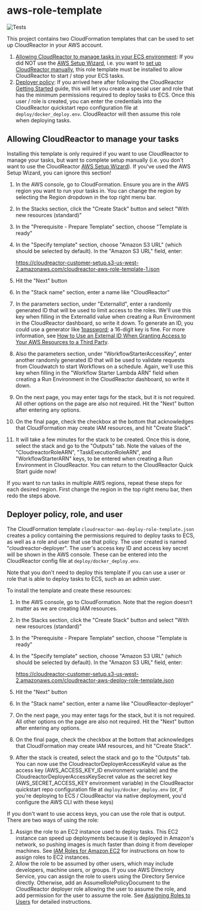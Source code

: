 # aws-role-template

![Tests](https://github.com/CloudReactor/aws-role-template/workflows/Tests/badge.svg?branch=master)

This project contains two CloudFormation templates that can be used to set up CloudReactor in your AWS account.

1. [Allowing CloudReactor to manage tasks in your ECS environment](#allowing-cloudreactor-to-manage-your-tasks):
If you did NOT use the [AWS Setup Wizard](https://github.com/CloudReactor/cloudreactor-aws-setup-wizard), i.e. you want to [set up CloudReactor manually](https://docs.cloudreactor.io/manual_setup.html#optional-set-aws-role-permissions-to-allow-cloudreactor-to-stop-start-and-schedule-ecs-tasks), this role template must be installed to allow CloudReactor to start / stop your ECS tasks.
2. [Deployer policy](#deployer-policy-role-and-user): If you arrived here after following the CloudReactor [Getting Started](https://docs.cloudreactor.io/#optional-setting-up-a-new-aws-user-with-deployment-permissions) guide, this will let you create a special user and role that has the minimum permissions required to deploy tasks to ECS. Once this user / role is created, you can enter the credentials into the CloudReactor quickstart repo configuration file at `deploy/docker_deploy.env`. CloudReactor will then assume this role when deploying tasks.

## Allowing CloudReactor to manage your tasks

Installing this template is only required if you want to use CloudReactor to manage your tasks, but want to complete setup manually (i.e. you don't want to use the CloudReactor [AWS Setup Wizard](https://docs.cloudreactor.io/#set-up-aws-infrastructure-link-to-cloudreactor)). If you've used the AWS Setup Wizard, you can ignore this section!

1. In the AWS console, go to CloudFormation. Ensure you are in the AWS region
you want to run your tasks in. You can change the region by selecting the
Region dropdown in the top right menu bar.
2. In the Stacks section, click the "Create Stack" button and select "With new resources (standard)"
3. In the "Prerequisite - Prepare Template" section, choose "Template is ready"
4. In the "Specify template" section, choose "Amazon S3 URL" (which should be selected by default).
In the "Amazon S3 URL" field, enter:

    https://cloudreactor-customer-setup.s3-us-west-2.amazonaws.com/cloudreactor-aws-role-template-1.json

5. Hit the "Next" button
6. In the "Stack name" section, enter a name like "CloudReactor"
7. In the parameters section, under "ExternalId", enter a randomly generated ID that will be used
to limit access to the roles.
We'll use this key when filling in the ExternalId value when creating
a Run Environment in the CloudReactor dashboard, so write it down. To generate an ID, you could use a generator like [1password](https://1password.com/password-generator/); a 16-digit key is fine. For more information, see
[How to Use an External ID When Granting Access to Your AWS Resources to a Third Party](https://docs.aws.amazon.com/IAM/latest/UserGuide/id_roles_create_for-user_externalid.html).
8. Also the parameters section, under "WorkflowStarterAccessKey", enter another randomly generated ID that will be used
to validate requests from Cloudwatch to start Workflows on a schedule. Again, we'll use this key when filling in the
"Workflow Starter Lambda ARN" field when creating a Run Environment in the CloudReactor dashboard, so write it down.
9. On the next page, you may enter tags for the stack, but it is not required.
All other options on the page are also not required. Hit the "Next" button
after entering any options.
10. On the final page, check the checkbox at the bottom that acknowledges
that CloudFormation may create IAM resources, and hit "Create Stack".
11.  It will take a few minutes for the stack to be created. Once this is done, select the stack and go to the "Outputs" tab.
Note the values of the "CloudreactorRoleARN", "TaskExecutionRoleARN",
and "WorkflowStarterARN" keys, to be entered when creating a Run Environment
in CloudReactor. You can return to the CloudReactor Quick Start guide now!

If you want to run tasks in multiple AWS regions, repeat these steps for
each desired region. First change the region in the top right menu
bar, then redo the steps above.

## Deployer policy, role, and user

The CloudFormation template `cloudreactor-aws-deploy-role-template.json` creates a policy containing the permissions required to deploy tasks to ECS, as well as a role and user that use that policy. The user created is named "cloudreactor-deployer". The user's access key ID and access key secret will be shown in the AWS console. These can be entered into the CloudReactor config file at `deploy/docker_deploy.env`.

Note that you don't need to deploy this template if you can use a user or role that is able to deploy tasks to ECS, such as an admin user.

To install the template and create these resources:

1. In the AWS console, go to CloudFormation. Note that the region doesn't matter as we are creating IAM resources.
2. In the Stacks section, click the "Create Stack" button and select "With new resources (standard)"
3. In the "Prerequisite - Prepare Template" section, choose "Template is ready"
4. In the "Specify template" section, choose "Amazon S3 URL" (which should be selected by default).
In the "Amazon S3 URL" field, enter:

    https://cloudreactor-customer-setup.s3-us-west-2.amazonaws.com/cloudreactor-aws-deploy-role-template.json

5. Hit the "Next" button
6. In the "Stack name" section, enter a name like "CloudReactor-deployer"
7. On the next page, you may enter tags for the stack, but it is not required.
All other options on the page are also not required. Hit the "Next" button
after entering any options.
8. On the final page, check the checkbox at the bottom that acknowledges
that CloudFormation may create IAM resources, and hit "Create Stack".
9. After the stack is created, select the stack and go to the "Outputs" tab. You can now use the CloudreactorDeployerAccessKeyId value as the access key
(AWS_ACCESS_KEY_ID environment variable) and the CloudreactorDeployerAccessKeySecret value as the secret key (AWS_SECRET_ACCESS_KEY environment variable) in the CloudReactor quickstart repo configuration file at `deploy/docker_deploy.env` (or, if you're deploying to ECS / CloudReactor via native deployment, you'd configure the AWS CLI with these keys)

If you don't want to use access keys, you can use the role that is output.
There are two ways of using the role:

1. Assign the role to an EC2 instance used to deploy tasks. This EC2
instance can speed up deployments because it is deployed in Amazon's network,
so pushing images is much faster than doing it from developer machines.
See [IAM Roles for Amazon EC2](https://docs.aws.amazon.com/AWSEC2/latest/UserGuide/iam-roles-for-amazon-ec2.html) for instructions on how to assign
roles to EC2 instances.
2. Allow the role to be assumed by other users, which may include developers,
machine users, or groups. If you use AWS Directory Service, you can assign the role to users using the Directory Service directly. Otherwise,
add an AssumeRolePolicyDocument to the CloudReactor deployer role allowing the user to assume the role,
and add permission for the user to assume the role. See [Assigning Roles to Users](https://docs.aws.amazon.com/directoryservice/latest/admin-guide/assign_role.html) for detailed instructions.
